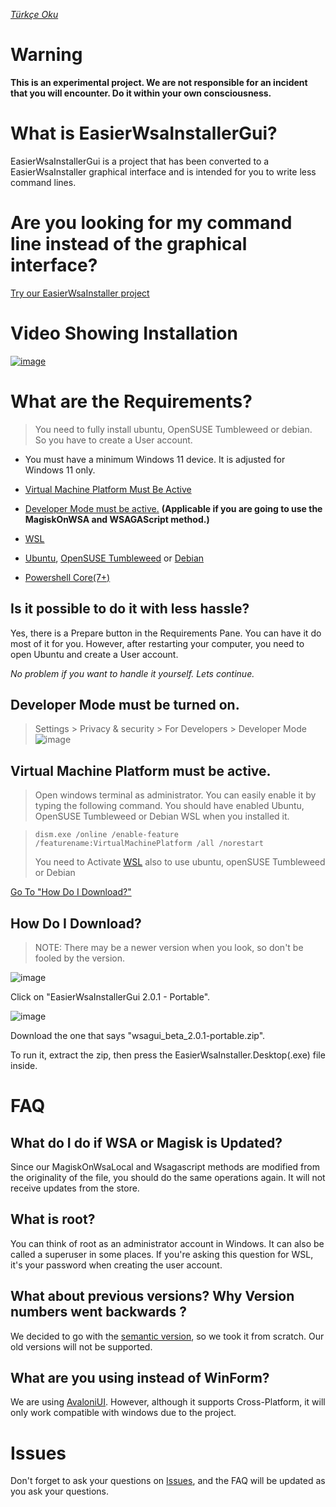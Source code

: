 ﻿[_Türkçe Oku_](https://github.com/herrwinfried/EasierWsaInstallerGui/blob/alpha/README-TR.md)

# Warning
**This is an experimental project. We are not responsible for an incident that you will encounter. Do it within your own consciousness.**

# What is EasierWsaInstallerGui?

EasierWsaInstallerGui is a project that has been converted to a EasierWsaInstaller graphical interface and is intended for you to write less command lines.

# Are you looking for my command line instead of the graphical interface?
[Try our EasierWsaInstaller project](https://github.com/herrwinfried/EasierWsaInstaller#readme)

# Video Showing Installation

[![image](https://user-images.githubusercontent.com/52379312/193453617-98d3fdd9-d3a0-4d50-8ec2-36b77d6120ca.png)](https://youtu.be/GbHFhOz-JTk)


# What are the Requirements?

> You need to fully install ubuntu, OpenSUSE Tumbleweed or debian. So you have to create a User account.

- You must have a minimum Windows 11 device. It is adjusted for Windows 11 only.

- [Virtual Machine Platform Must Be Active](#virtual-machine-platform-must-be-active)
- [Developer Mode must be active.](#developer-mode-must-be-turned-on) **(Applicable if you are going to use the MagiskOnWSA and WSAGAScript method.)**
- [WSL](https://aka.ms/wslstorepage)
- [Ubuntu](https://www.microsoft.com/store/productId/9PDXGNCFSCZV), [OpenSUSE Tumbleweed](https://www.microsoft.com/p/opensuse-tumbleweed/9mssk2zxxn11) or [Debian](https://www.microsoft.com/p/debian/9msvkqc78pk6)
- [Powershell Core(7+)](https://www.microsoft.com/en-us/p/powershell/9mz1snwt0n5d)

## **Is it possible to do it with less hassle?**
Yes, there is a Prepare button in the Requirements Pane. You can have it do most of it for you. However, after restarting your computer, you need to open Ubuntu and create a User account.

*No problem if you want to handle it yourself. Lets continue.*

## Developer Mode must be turned on.
> Settings > Privacy & security > For Developers > Developer Mode
> ![image](https://user-images.githubusercontent.com/52379312/138754144-e81779ea-4c61-46c6-8860-6c39b33aab47.png)

## **Virtual Machine Platform must be active.**

> Open windows terminal as administrator. You can easily enable it by typing the following command. You should have enabled Ubuntu, OpenSUSE Tumbleweed or Debian WSL when you installed it.

> ```
> dism.exe /online /enable-feature /featurename:VirtualMachinePlatform /all /norestart
> ```
> You need to Activate [WSL](https://aka.ms/wslstorepage) also to use ubuntu, openSUSE Tumbleweed or Debian

[Go To "How Do I Download?"](#how-do-i-download)

## **How Do I Download?**

> NOTE: There may be a newer version when you look, so don't be fooled by the version.

![image](https://user-images.githubusercontent.com/52379312/193084466-a23bd4d4-8b73-43ba-83a6-5f20b7c1883e.png)


Click on "EasierWsaInstallerGui 2.0.1 - Portable".

![image](https://user-images.githubusercontent.com/52379312/193084631-d4cdfe6e-e6ca-482f-9b1f-e6ac16663ddf.png)


Download the one that says "wsagui_beta_2.0.1-portable.zip".

To run it, extract the zip, then press the EasierWsaInstaller.Desktop(.exe) file inside.


# FAQ

## What do I do if WSA or Magisk is Updated?

Since our MagiskOnWsaLocal and Wsagascript methods are modified from the originality of the file, you should do the same operations again. It will not receive updates from the store.

## What is root?

You can think of root as an administrator account in Windows. It can also be called a superuser in some places. If you're asking this question for WSL, it's your password when creating the user account.

## What about previous versions? Why Version numbers went backwards ?

We decided to go with the [semantic version](https://semver.org/), so we took it from scratch. Our old versions will not be supported.

## What are you using instead of WinForm?

We are using [AvaloniUI](https://avaloniaui.net). However, although it supports Cross-Platform, it will only work compatible with windows due to the project.

# Issues
Don't forget to ask your questions on [Issues](https://github.com/herrwinfried/wsa-gui/issues), and the FAQ will be updated as you ask your questions.


